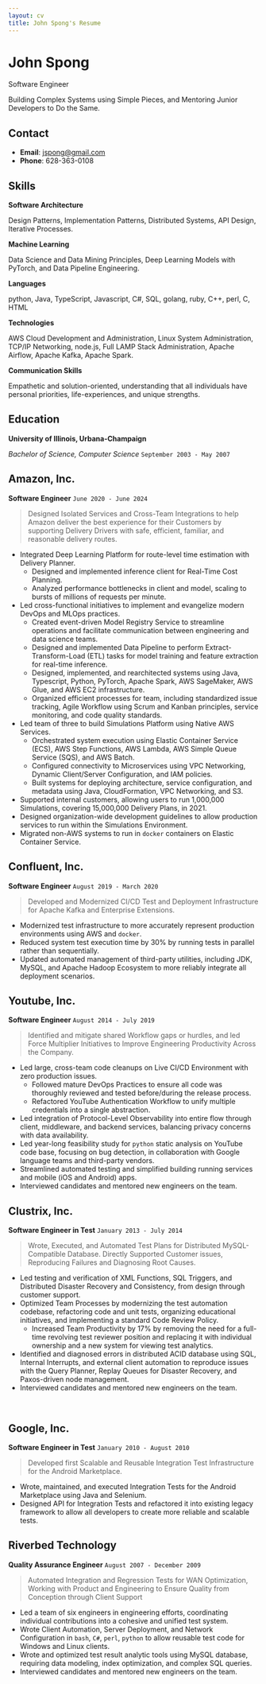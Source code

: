 ```yaml
---
layout: cv
title: John Spong's Resume
---
```


<!---
Using the wonderful layout from https://github.com/elipapa/markdown-cv/
-->

# John Spong

Software Engineer

Building Complex Systems using Simple Pieces, and Mentoring Junior Developers to Do the Same.

## Contact 

* **Email**: [jspong@gmail.com](mailto:jspong@gmail.com) 
* **Phone**: 628-363-0108 


## Skills

**Software Architecture** 

Design Patterns, Implementation Patterns, Distributed Systems, API Design, Iterative Processes.

**Machine Learning** 

Data Science and Data Mining Principles, Deep Learning Models with PyTorch, and Data Pipeline Engineering.

**Languages** 

python, Java, TypeScript, Javascript, C#, SQL, golang, ruby, C++, perl, C, HTML

**Technologies** 

AWS Cloud Development and Administration, Linux System Administration, TCP/IP Networking, node.js, Full LAMP Stack Administration, Apache Airflow, Apache Kafka, Apache Spark.

**Communication Skills** 

Empathetic and solution-oriented, understanding that all individuals have personal priorities, life-experiences, and unique strengths.

## Education

__University of Illinois, Urbana-Champaign__

*Bachelor of Science, Computer Science*
`September 2003 - May 2007`



## Amazon, Inc.
**Software Engineer**
`June 2020 - June 2024`


> Designed Isolated Services and Cross-Team Integrations to help Amazon deliver the best experience for their Customers by supporting Delivery Drivers with safe, efficient, familiar, and reasonable delivery routes.

- Integrated Deep Learning Platform for route-level time estimation with Delivery Planner.
  - Designed and implemented inference client for Real-Time Cost Planning.
  - Analyzed performance bottlenecks in client and model, scaling to bursts of millions of requests per minute.
- Led cross-functional initiatives to implement and evangelize modern DevOps and MLOps practices.
  - Created event-driven Model Registry Service to streamline operations and facilitate communication between engineering and data science teams.
  - Designed and implemented Data Pipeline to perform Extract-Transform-Load (ETL) tasks for model training and feature extraction for real-time inference.
  - Designed, implemented, and rearchitected systems using Java, Typescript, Python, PyTorch, Apache Spark, AWS SageMaker, AWS Glue, and AWS EC2 infrastructure.
  - Organized efficient processes for team, including standardized issue tracking, Agile Workflow using Scrum and Kanban principles, service monitoring, and code quality standards.
- Led team of three to build Simulations Platform using Native AWS Services.
  - Orchestrated system execution using Elastic Container Service (ECS), AWS Step Functions, AWS Lambda, AWS Simple Queue Service (SQS), and AWS Batch.
  - Configured connectivity to Microservices using VPC Networking, Dynamic Client/Server Configuration, and IAM policies.
  - Built systems for deploying architecture, service configuration, and metadata using Java, CloudFormation, VPC Networking, and S3.
- Supported internal customers, allowing users to run 1,000,000 Simulations, covering 15,000,000 Delivery Plans, in 2021.
- Designed organization-wide development guidelines to allow production services to run within the Simulations Environment.
- Migrated non-AWS systems to run in `docker` containers on Elastic Container Service.

## Confluent, Inc.
**Software Engineer**
`August 2019 - March 2020`


> Developed and Modernized CI/CD Test and Deployment Infrastructure for Apache Kafka and Enterprise Extensions.

* Modernized test infrastructure to more accurately represent production environments using AWS and `docker`.
* Reduced system test execution time by 30% by running tests in parallel rather than sequentially.
* Updated automated management of third-party utilities, including JDK, MySQL, and Apache Hadoop Ecosystem to more reliably integrate all deployment scenarios.

## Youtube, Inc.
**Software Engineer**
`August 2014 - July 2019`


> Identified and mitigate shared Workflow gaps or hurdles, and led Force Multiplier Initiatives to Improve Engineering Productivity Across the Company.

* Led large, cross-team code cleanups on Live CI/CD Environment with zero production issues.
    * Followed mature DevOps Practices to ensure all code was thoroughly reviewed and tested before/during
      the release process.
    * Refactored YouTube Authentication Workflow to unify multiple credentials into a single abstraction.
* Led integration of Protocol-Level Observability into entire flow through client, middleware, and backend services, balancing privacy concerns with data availability.
* Led year-long feasibility study for `python` static analysis on YouTube code base, focusing on bug detection, in collaboration with Google language teams and third-party vendors.
* Streamlined automated testing and simplified building running services and mobile (iOS and Android) apps.
* Interviewed candidates and mentored new engineers on the team.

## Clustrix, Inc.
**Software Engineer in Test**
`January 2013 - July 2014`

> Wrote, Executed, and Automated Test Plans for Distributed MySQL-Compatible Database. Directly Supported Customer issues, Reproducing Failures and Diagnosing Root Causes.

* Led testing and verification of XML Functions, SQL Triggers, and
  Distributed Disaster Recovery and Consistency, from design through customer support.
* Optimized Team Processes by modernizing the test automation codebase,
  refactoring code and unit tests, organizing educational initiatives,
  and implementing a standard Code Review Policy.
    * Increased Team Productivity by 17% by removing the need for a full-time
      revolving test reviewer position and replacing it with individual ownership
      and a new system for viewing test analytics.
* Identified and diagnosed errors in distributed ACID database using SQL,
  Internal Interrupts, and external client automation to reproduce issues with the Query Planner,
  Replay Queues for Disaster Recovery, and Paxos-driven node management.
* Interviewed candidates and mentored new engineers on the team.

&nbsp;

## Google, Inc.
**Software Engineer in Test**
`January 2010 - August 2010`

> Developed first Scalable and Reusable Integration Test Infrastructure for the Android Marketplace.

* Wrote, maintained, and executed Integration Tests for the Android
  Marketplace using Java and Selenium.
* Designed API for Integration Tests and refactored it into existing
  legacy framework to allow all developers to create more reliable and
  scalable tests.

## Riverbed Technology
**Quality Assurance Engineer**
`August 2007 - December 2009`

> Automated Integration and Regression Tests for WAN Optimization, Working with Product and Engineering to Ensure Quality from Conception through Client Support

* Led a team of six engineers in engineering efforts, coordinating individual contributions into a cohesive and unified test system.
* Wrote Client Automation, Server Deployment, and Network Configuration in `bash`, `C#`, `perl`, `python` to allow reusable test code for Windows and Linux clients.
* Wrote and optimized test result analytic tools using MySQL database, requiring data modeling, index optimization, and complex SQL queries.
* Interviewed candidates and mentored new engineers on the team.

